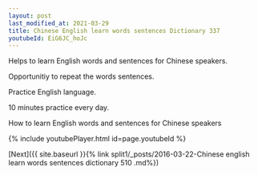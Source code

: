 ```yaml
---
layout: post
last_modified_at: 2021-03-29
title: Chinese English learn words sentences Dictionary 337 
youtubeId: EiG6JC_hoJc
---
```

 
 
Helps to learn English words and sentences for Chinese speakers.

Opportunitiy to repeat the words sentences. 

Practice English language. 
 
10 minutes practice every day. 
 
How to learn English words and sentences for Chinese speakers 
 
{% include youtubePlayer.html id=page.youtubeId %}
 
 
[Next]({{ site.baseurl }}{% link  split1/_posts/2016-03-22-Chinese english learn words sentences dictionary 510 .md%})
 
